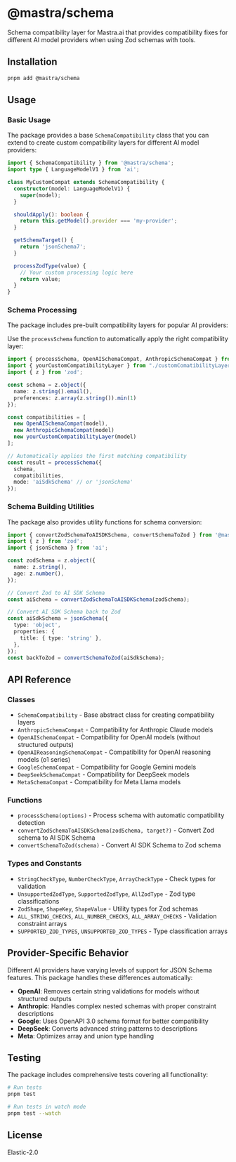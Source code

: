 # @mastra/schema

Schema compatibility layer for Mastra.ai that provides compatibility fixes for different AI model providers when using Zod schemas with tools.

## Installation

```bash
pnpm add @mastra/schema
```

## Usage

### Basic Usage

The package provides a base `SchemaCompatibility` class that you can extend to create custom compatibility layers for different AI model providers:

```typescript
import { SchemaCompatibility } from '@mastra/schema';
import type { LanguageModelV1 } from 'ai';

class MyCustomCompat extends SchemaCompatibility {
  constructor(model: LanguageModelV1) {
    super(model);
  }

  shouldApply(): boolean {
    return this.getModel().provider === 'my-provider';
  }

  getSchemaTarget() {
    return 'jsonSchema7';
  }

  processZodType(value) {
    // Your custom processing logic here
    return value;
  }
}
```

### Schema Processing

The package includes pre-built compatibility layers for popular AI providers:

Use the `processSchema` function to automatically apply the right compatibility layer:

```typescript
import { processSchema, OpenAISchemaCompat, AnthropicSchemaCompat } from '@mastra/schema';
import { yourCustomCompatibilityLayer } from "./customComatibilityLayer"
import { z } from 'zod';

const schema = z.object({
  name: z.string().email(),
  preferences: z.array(z.string()).min(1)
});

const compatibilities = [
  new OpenAISchemaCompat(model),
  new AnthropicSchemaCompat(model)
  new yourCustomCompatibilityLayer(model)
];

// Automatically applies the first matching compatibility
const result = processSchema({
  schema,
  compatibilities,
  mode: 'aiSdkSchema' // or 'jsonSchema'
});
```

### Schema Building Utilities

The package also provides utility functions for schema conversion:

```typescript
import { convertZodSchemaToAISDKSchema, convertSchemaToZod } from '@mastra/schema';
import { z } from 'zod';
import { jsonSchema } from 'ai';

const zodSchema = z.object({
  name: z.string(),
  age: z.number(),
});

// Convert Zod to AI SDK Schema
const aiSchema = convertZodSchemaToAISDKSchema(zodSchema);

// Convert AI SDK Schema back to Zod
const aiSdkSchema = jsonSchema({
  type: 'object',
  properties: {
    title: { type: 'string' },
  },
});
const backToZod = convertSchemaToZod(aiSdkSchema);
```

## API Reference

### Classes

- `SchemaCompatibility` - Base abstract class for creating compatibility layers
- `AnthropicSchemaCompat` - Compatibility for Anthropic Claude models
- `OpenAISchemaCompat` - Compatibility for OpenAI models (without structured outputs)
- `OpenAIReasoningSchemaCompat` - Compatibility for OpenAI reasoning models (o1 series)
- `GoogleSchemaCompat` - Compatibility for Google Gemini models
- `DeepSeekSchemaCompat` - Compatibility for DeepSeek models
- `MetaSchemaCompat` - Compatibility for Meta Llama models

### Functions

- `processSchema(options)` - Process schema with automatic compatibility detection
- `convertZodSchemaToAISDKSchema(zodSchema, target?)` - Convert Zod schema to AI SDK Schema
- `convertSchemaToZod(schema)` - Convert AI SDK Schema to Zod schema

### Types and Constants

- `StringCheckType`, `NumberCheckType`, `ArrayCheckType` - Check types for validation
- `UnsupportedZodType`, `SupportedZodType`, `AllZodType` - Zod type classifications
- `ZodShape`, `ShapeKey`, `ShapeValue` - Utility types for Zod schemas
- `ALL_STRING_CHECKS`, `ALL_NUMBER_CHECKS`, `ALL_ARRAY_CHECKS` - Validation constraint arrays
- `SUPPORTED_ZOD_TYPES`, `UNSUPPORTED_ZOD_TYPES` - Type classification arrays

## Provider-Specific Behavior

Different AI providers have varying levels of support for JSON Schema features. This package handles these differences automatically:

- **OpenAI**: Removes certain string validations for models without structured outputs
- **Anthropic**: Handles complex nested schemas with proper constraint descriptions
- **Google**: Uses OpenAPI 3.0 schema format for better compatibility
- **DeepSeek**: Converts advanced string patterns to descriptions
- **Meta**: Optimizes array and union type handling

## Testing

The package includes comprehensive tests covering all functionality:

```bash
# Run tests
pnpm test

# Run tests in watch mode
pnpm test --watch
```

## License

Elastic-2.0
